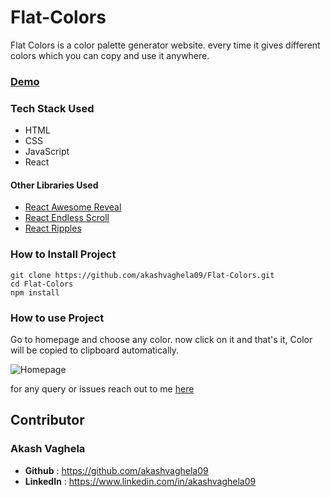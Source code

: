 # Flat-Colors

Flat Colors is a color palette generator website. every time it gives different colors which you can copy and use it anywhere.

### [Demo](https://flat-colors.vercel.app/)

### Tech Stack Used
* HTML
* CSS
* JavaScript
* React

#### Other Libraries Used
* [React Awesome Reveal](https://www.npmjs.com/package/react-awesome-reveal)
*  [React Endless Scroll](https://www.npmjs.com/package/react-endless-scroll)
* [React Ripples](https://www.npmjs.com/package/react-ripples)

### How to Install Project
  ````
  git clone https://github.com/akashvaghela09/Flat-Colors.git
  cd Flat-Colors
  npm install
 ````

### How to use Project
Go to homepage and choose any color. now click on it and that's it, Color will be copied to clipboard automatically.

![Homepage](https://tgdown.eu-gb.mybluemix.net/16120664024252352/flat-colors.png)

for any query or issues reach out to  me [here](mailto:akashvaghela09@gmail.com)
## Contributor

### Akash Vaghela
- **Github** : https://github.com/akashvaghela09
- **LinkedIn** : https://www.linkedin.com/in/akashvaghela09
